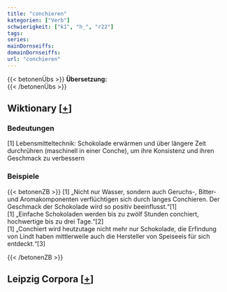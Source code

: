 ```yaml
---
title: "conchieren"
kategorien: ["Verb"]
schwierigkeit: ["k1", "h_", "r22"]
tags:
series:
mainDornseiffs:
domainDornseiffs:
url: "conchieren"
---
```


{{< betonenÜbs >}}
**Übersetzung:**  
{{< /betonenÜbs >}}

## Wiktionary [[+](https://de.wiktionary.org/wiki/conchieren)]

### Bedeutungen
[1] Lebensmitteltechnik: Schokolade erwärmen und über längere Zeit durchrühren (maschinell in einer Conche), um ihre Konsistenz und ihren Geschmack zu verbessern  

### Beispiele
{{< betonenZB >}}
[1] „Nicht nur Wasser, sondern auch Geruchs-, Bitter- und Aromakomponenten verflüchtigen sich durch langes Conchieren. Der Geschmack der Schokolade wird so positiv beeinflusst.“[1]  
[1] „Einfache Schokoladen werden bis zu zwölf Stunden conchiert, hochwertige bis zu drei Tage.“[2]  
[1] „Conchiert wird heutzutage nicht mehr nur Schokolade, die Erfindung von Lindt haben mittlerweile auch die Hersteller von Speiseeis für sich entdeckt.“[3]  

{{< /betonenZB >}}

## Leipzig Corpora [[+](https://corpora.uni-leipzig.de/en/res?word=conchieren&corpusId=deu_newscrawl-public_2018)]

